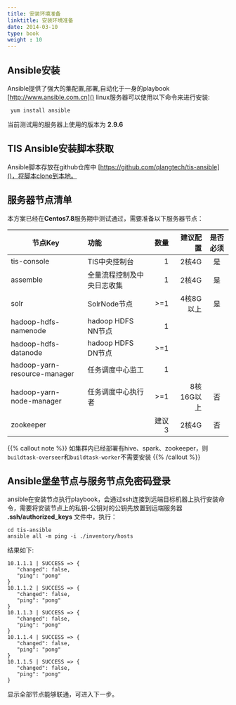 ```yaml
---
title: 安装环境准备
linktitle: 安装环境准备
date: 2014-03-10
type: book
weight : 10
---
```



## Ansible安装

Ansible提供了强大的集配置,部署,自动化于一身的playbook [http://www.ansible.com.cn]()
linux服务器可以使用以下命令来进行安装:

```shell
 yum install ansible
```
当前测试用的服务器上使用的版本为 **2.9.6**
## TIS Ansible安装脚本获取

Ansible脚本存放在github仓库中 [https://github.com/qlangtech/tis-ansible]()，将脚本clone到本地。

## 服务器节点清单

本方案已经在**Centos7.8**服务期中测试通过，需要准备以下服务器节点：

| 节点Key           |      功能          |  数量  |建议配置 |是否必须|
|----------         |:-------------     |------: |------:|:------:|
|tis-console        | TIS中央控制台       | 1     | 2核4G | 是 |
|assemble           | 全量流程控制及中央日志收集   |   1 |  2核4G |是|
|solr               |SolrNode节点|>=1 | 4核8G以上|是|
|hadoop-hdfs-namenode| hadoop HDFS NN节点 |1 | | |
|hadoop-hdfs-datanode| hadoop HDFS DN节点|>=1|||
|hadoop-yarn-resource-manager|任务调度中心监工| 1|||
|hadoop-yarn-node-manager|任务调度中心执行者|>=1|8核16G以上|否|
|zookeeper||建议3|2核4G|否|


 {{% callout note %}}
  如集群内已经部署有hive、spark、zookeeper，则`buildtask-overseer`和`buildtask-worker`不需要安装
 {{% /callout %}}
## Ansible堡垒节点与服务节点免密码登录

 ansible在安装节点执行playbook，会通过ssh连接到远端目标机器上执行安装命令，需要将安装节点上的私钥-公钥对的公钥先放置到远端服务器 **.ssh/authorized_keys** 文件中，执行：
 ```
 cd tis-ansible
 ansible all -m ping -i ./inventory/hosts
 ```
 结果如下:
 ```
 10.1.1.1 | SUCCESS => {
    "changed": false, 
    "ping": "pong"
}
10.1.1.2 | SUCCESS => {
    "changed": false, 
    "ping": "pong"
}
10.1.1.3 | SUCCESS => {
    "changed": false, 
    "ping": "pong"
}
10.1.1.4 | SUCCESS => {
    "changed": false, 
    "ping": "pong"
}
10.1.1.5 | SUCCESS => {
    "changed": false, 
    "ping": "pong"
}
 ```
 显示全部节点能够联通，可进入下一步。

